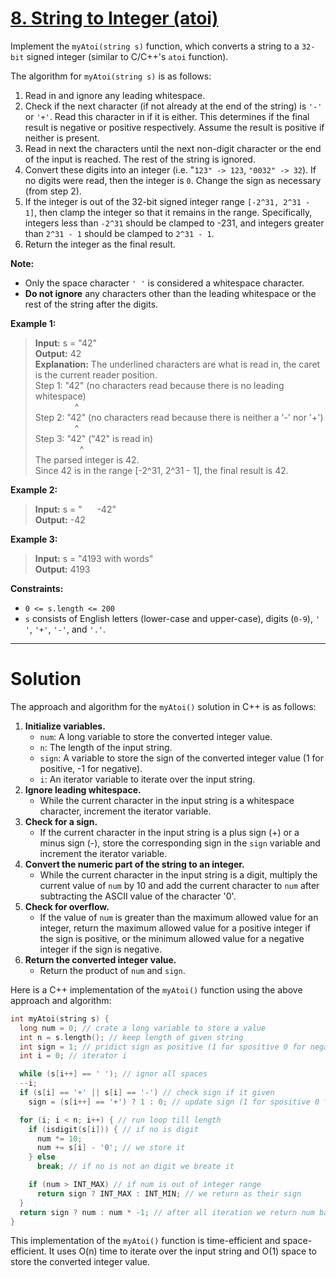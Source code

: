 # [8. String to Integer (atoi)](https://leetcode.com/problems/string-to-integer-atoi/)

Implement the `myAtoi(string s)` function, which converts a string to a `32-bit` signed integer (similar to C/C++'s `atoi` function).

The algorithm for `myAtoi(string s)` is as follows:

1. Read in and ignore any leading whitespace.
1. Check if the next character (if not already at the end of the string) is `'-'` or `'+'`. Read this character in if it is either. This determines if the final result is negative or positive respectively. Assume the result is positive if neither is present.
1. Read in next the characters until the next non-digit character or the end of the input is reached. The rest of the string is ignored.
1. Convert these digits into an integer (i.e. "`123" -> 123`, `"0032" -> 32`). If no digits were read, then the integer is `0`. Change the sign as necessary (from step 2).
1. If the integer is out of the 32-bit signed integer range `[-2^31, 2^31 - 1]`, then clamp the integer so that it remains in the range. Specifically, integers less than `-2^31` should be clamped to -231, and integers greater than `2^31 - 1` should be clamped to `2^31 - 1`.
1. Return the integer as the final result.

**Note:**

- Only the space character `' '` is considered a whitespace character.
- **Do not ignore** any characters other than the leading whitespace or the rest of the string after the digits.
 


**Example 1:**

>**Input:** s = "42"<br>
**Output:** 42<br>
**Explanation:** The underlined characters are what is read in, the caret is the current reader position.<br>
Step 1: "42" (no characters read because there is no leading whitespace)<br>
&nbsp; &nbsp; &nbsp; &nbsp; &nbsp; &nbsp; &nbsp; &nbsp; ^<br>
Step 2: "42" (no characters read because there is neither a '-' nor '+')<br>
&nbsp; &nbsp; &nbsp; &nbsp; &nbsp; &nbsp; &nbsp; &nbsp; ^<br>
Step 3: "42" ("42" is read in)<br>
&nbsp; &nbsp; &nbsp; &nbsp; &nbsp; &nbsp; &nbsp; &nbsp; &nbsp; ^<br>
The parsed integer is 42.<br>
Since 42 is in the range [-2^31, 2^31 - 1], the final result is 42.

**Example 2:**

>**Input:** s = "&nbsp; &nbsp; &nbsp; -42"<br>
**Output:** -42<br>

**Example 3:**

>**Input:** s = "4193 with words"<br>
**Output:** 4193<br>
 

**Constraints:**

- `0 <= s.length <= 200`
- `s` consists of English letters (lower-case and upper-case), digits (`0-9`), `' '`, `'+'`, `'-'`, and `'.'`.
---
# Solution
The approach and algorithm for the `myAtoi()` solution in C++ is as follows:

1. **Initialize variables.**
    * `num`: A long variable to store the converted integer value.
    * `n`: The length of the input string.
    * `sign`: A variable to store the sign of the converted integer value (1 for positive, -1 for negative).
    * `i`: An iterator variable to iterate over the input string.
2. **Ignore leading whitespace.**
    * While the current character in the input string is a whitespace character, increment the iterator variable.
3. **Check for a sign.**
    * If the current character in the input string is a plus sign (+) or a minus sign (-), store the corresponding sign in the `sign` variable and increment the iterator variable.
4. **Convert the numeric part of the string to an integer.**
    * While the current character in the input string is a digit, multiply the current value of `num` by 10 and add the current character to `num` after subtracting the ASCII value of the character '0'.
5. **Check for overflow.**
    * If the value of `num` is greater than the maximum allowed value for an integer, return the maximum allowed value for a positive integer if the sign is positive, or the minimum allowed value for a negative integer if the sign is negative.
6. **Return the converted integer value.**
    * Return the product of `num` and `sign`.

Here is a C++ implementation of the `myAtoi()` function using the above approach and algorithm:

```c++
int myAtoi(string s) {
  long num = 0; // crate a long variable to store a value
  int n = s.length(); // keep length of given string
  int sign = 1; // pridict sign as positive (1 for spositive 0 for negative)
  int i = 0; // iterator i

  while (s[i++] == ' '); // ignor all spaces
  --i;
  if (s[i] == '+' || s[i] == '-') // check sign if it given
    sign = (s[i++] == '+') ? 1 : 0; // update sign (1 for spositive 0 for negative)

  for (i; i < n; i++) { // run loop till length
    if (isdigit(s[i])) { // if no is digit
      num *= 10;
      num += s[i] - '0'; // we store it
    } else
      break; // if no is not an digit we breate it

    if (num > INT_MAX) // if num is out of integer range
      return sign ? INT_MAX : INT_MIN; // we return as their sign
  }
  return sign ? num : num * -1; // after all iteration we return num based on sign
}
```

This implementation of the `myAtoi()` function is time-efficient and space-efficient. It uses O(n) time to iterate over the input string and O(1) space to store the converted integer value.